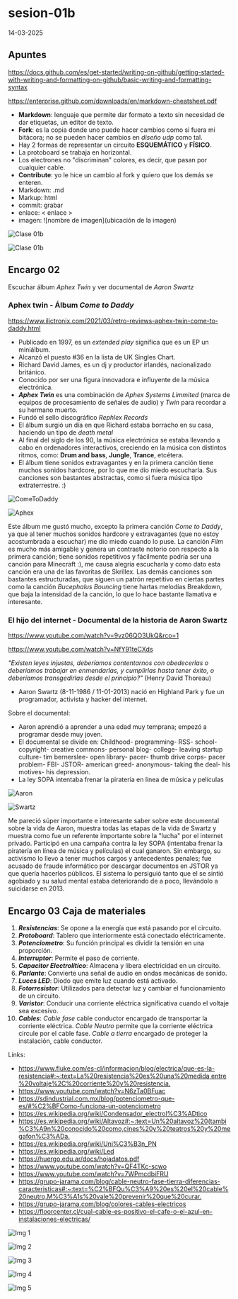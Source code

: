 # sesion-01b

14-03-2025

## Apuntes

<https://docs.github.com/es/get-started/writing-on-github/getting-started-with-writing-and-formatting-on-github/basic-writing-and-formatting-syntax>

<https://enterprise.github.com/downloads/en/markdown-cheatsheet.pdf>

* **Markdown**: lenguaje que permite dar formato a texto sin necesidad de dar etiquetas, un editor de texto.
* **Fork**: es la copia donde uno puede hacer cambios como si fuera mi bitácora; no se pueden hacer cambios en _diseño udp_ como tal.
* Hay 2 formas de representar un circuito **ESQUEMÁTICO** y **FÍSICO**.
* La protoboard se trabaja en horizontal.
* Los electrones no "discriminan" colores, es decir, que pasan por cualquier cable.
* **Contribute**: yo le hice un cambio al fork y quiero que los demás se enteren.
* Markdown: .md
* Markup: html
* commit: grabar
* enlace: < enlace >
* imagen: ![nombre de imagen](ubicación de la imagen)

![Clase 01b](https://github.com/user-attachments/assets/f294b9b7-9ccd-4157-8a6c-e754d46414c6)

![Clase 01b](https://github.com/user-attachments/assets/1ceb59c5-357c-4a22-bc83-47229a22b2ad)

## Encargo 02

Escuchar álbum _Aphex Twin_ y ver documental de _Aaron Swartz_

### Aphex twin - Álbum _Come to Daddy_

<https://www.ilictronix.com/2021/03/retro-reviews-aphex-twin-come-to-daddy.html>

* Publicado en 1997, es un _extended play_ significa que es un EP un miniálbum.
* Alcanzó el puesto #36 en la lista de UK Singles Chart.
* Richard David James, es un dj y productor irlandés, nacionalizado británico.
* Conocido por ser una figura innovadora e influyente de la música electrónica.
* _**Aphex Twin**_ es una combinación de _Aphex Systems Limmited_ (marca de equipos de procesamiento de señales de audio) y _Twin_ para recordar a su hermano muerto.
* Fundó el sello discográfico _Rephlex Records_
* El álbum surgió un día en que Richard estaba borracho en su casa, haciendo un tipo de _death metal_
* Al final del siglo de los 90, la música electrónica se estaba llevando a cabo en ordenadores interactivos, creciendo en la música con distintos ritmos, como: **Drum and bass**, **Jungle**, **Trance**, etcétera.
* El álbum tiene sonidos extravagantes y en la primera canción tiene muchos sonidos hardcore, por lo que me dio miedo escucharla. Sus canciones son bastantes abstractas, como si fuera música tipo extraterrestre. :)
  
![ComeToDaddy](https://github.com/user-attachments/assets/90f8e13f-cd89-42b6-9e15-6aa44d552783)

![Aphex](https://github.com/user-attachments/assets/37856fa3-eeee-4a21-b18f-16422f60ee75)

Este álbum me gustó mucho, excepto la primera canción _Come to Daddy_, ya que al tener muchos sonidos hardcore y extravagantes (que no estoy acostumbrada a escuchar) me dio miedo cuando lo puse. La canción _Film_ es mucho más amigable y genera un contraste notorio con respecto a la primera canción; tiene sonidos repetitivos y fácilmente podría ser una canción para Minecraft :), me causa alegría escucharla y como dato esta canción era una de las favoritas de Skrillex. Las demás canciones son bastantes estructuradas, que siguen un patrón repetitivo en ciertas partes como la canción _Bucephalus Bouncing_ tiene hartas melodías Breakdown, que baja la intensidad de la canción, lo que lo hace bastante llamativa e interesante.

### El hijo del internet - Documental de la historia de Aaron Swartz

<https://www.youtube.com/watch?v=9vz06QO3UkQ&rco=1>

<https://www.youtube.com/watch?v=NfY91teCXds>

_"Existen leyes injustas, deberíamos contentarnos con obedecerlas o deberíamos trabajar en enmendarlas, y cumplirlas hasta tener éxito, o deberíamos transgedirlas desde el principio?"_ (Henry David Thoreau)

* Aaron Swartz (8-11-1986 / 11-01-2013) nació en Highland Park y fue un programador, activista y hacker del internet.

Sobre el documental:

* Aaron aprendió a aprender a una edad muy temprana; empezó a programar desde muy joven.
* El documental se divide en: Childhood- programming- RSS- school- copyright- creative commons- personal blog- college- leaving startup culture- tim bernerslee- open library- pacer- thumb drive corps- pacer problem- FBI- JSTOR- american greed- anonymous- taking the deal- his motives- his depression.
* La ley SOPA intentaba frenar la piratería en línea de música y películas

![Aaron](https://github.com/user-attachments/assets/710195e0-c6c2-48f5-9634-aef6b52846f8)

![Swartz](https://github.com/user-attachments/assets/a00c5961-e2ba-451c-a218-df6ec1c70e6c)

Me pareció súper importante e interesante saber sobre este documental sobre la vida de Aaron, muestra todas las etapas de la vida de Swartz y muestra como fue un referente importante sobre la "lucha" por el internet privado. Participó en una campaña contra la ley SOPA (intentaba frenar la piratería en línea de música y películas) el cual ganaron. Sin embargo, su activismo lo llevo a tener muchos cargos y antecedentes penales; fue acusado de fraude informático por descargar documentos en JSTOR ya que quería hacerlos públicos. El sistema lo persiguió tanto que el se sintió agobiado y su salud mental estaba deteriorando de a poco, llevándolo a suicidarse en 2013.

## Encargo 03 Caja de materiales

1. _**Resistencias**_: Se opone a la energía que está pasando por el circuito.
2. _**Protoboard**_: Tablero que interiormente está conectado eléctricamente.
3. _**Potenciometro**_: Su función principal es dividir la tensión en una proporción.
4. _**Interruptor**_: Permite el paso de corriente.
5. _**Capacitor Electrolítico**_: Almacena y libera electricidad en un circuito.
6. _**Parlante**_: Convierte una señal de audio en ondas mecánicas de sonido.
7. _**Luces LED**_: Diodo que emite luz cuando está activado.
8. _**Fotorresistor**_: Utilizados para detectar luz y cambiar el funcionamiento de un circuito.
9. _**Varistor**_: Conducir una corriente eléctrica significativa cuando el voltaje sea excesivo.
10. _**Cables**_: _Cable fase_ cable conductor encargado de transportar la corriente eléctrica. _Cable Neutro_ permite que la corriente eléctrica circule por el cable fase. _Cable a tierra_ encargado de proteger la instalación, cable conductor.

Links:

* <https://www.fluke.com/es-cl/informacion/blog/electrica/que-es-la-resistencia#:~:text=La%20resistencia%20es%20una%20medida,entre%20voltaje%2C%20corriente%20y%20resistencia.>
* <https://www.youtube.com/watch?v=N6zTa0BFuac>
* <https://sdindustrial.com.mx/blog/potenciometro-que-es/#%C2%BFComo-funciona-un-potenciometro>
* <https://es.wikipedia.org/wiki/Condensador_electrol%C3%ADtico>
* <https://es.wikipedia.org/wiki/Altavoz#:~:text=Un%20altavoz%20(tambi%C3%A9n%20conocido%20como,cines%20y%20teatros%20y%20megafon%C3%ADa.>
* <https://es.wikipedia.org/wiki/Uni%C3%B3n_PN>
* <https://es.wikipedia.org/wiki/Led>
* <https://huergo.edu.ar/docs/hojadatos.pdf>
* <https://www.youtube.com/watch?v=QF4TKc-scwo>
* <https://www.youtube.com/watch?v=7WPmcdbiFRU>
* <https://grupo-jarama.com/blog/cable-neutro-fase-tierra-diferencias-caracteristicas#:~:text=%C2%BFQu%C3%A9%20es%20el%20cable%20neutro,M%C3%A1s%20vale%20prevenir%20que%20curar.>
* <https://grupo-jarama.com/blog/colores-cables-electricos>
* <https://floorcenter.cl/cual-cable-es-positivo-el-cafe-o-el-azul-en-instalaciones-electricas/>

![Img 1](https://github.com/user-attachments/assets/86911a11-7ac3-4cb6-871a-372e110c5866)

![Img 2](https://github.com/user-attachments/assets/3d693ef1-32a0-4cc5-a02a-8b522beab370)

![Img 3](https://github.com/user-attachments/assets/5ecf358d-73fe-4136-86e2-8a9ff4c9f8b1)

![Img 4](https://github.com/user-attachments/assets/311ae345-9e8b-43a7-9c14-563b93e7ea85)

![Img 5](https://github.com/user-attachments/assets/3da72906-a0a5-492b-a9f4-a469ea58b77a)
